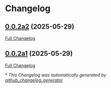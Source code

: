 # Changelog

## [0.0.2a2](https://github.com/NeonGeckoCom/pyklatchat-server/tree/0.0.2a2) (2025-05-29)

[Full Changelog](https://github.com/NeonGeckoCom/pyklatchat-server/compare/0.0.2a1...0.0.2a2)

## [0.0.2a1](https://github.com/NeonGeckoCom/pyklatchat-server/tree/0.0.2a1) (2025-05-29)

[Full Changelog](https://github.com/NeonGeckoCom/pyklatchat-server/compare/0.0.1...0.0.2a1)



\* *This Changelog was automatically generated by [github_changelog_generator](https://github.com/github-changelog-generator/github-changelog-generator)*
